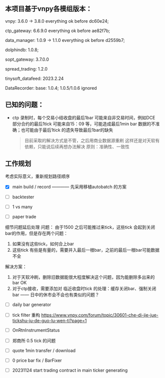 ## 本项目基于vnpy各模组版本：
vnpy: 3.6.0 -> 3.8.0
everything ok before dc60e24;

ctp_gateway: 6.6.9.0
everything ok before ae82f7b;

data_manager: 1.0.9 -> 1.1.0
everything ok before d2559b7;

dolphindb: 1.0.8;

sopt_gateway: 3.7.0.0

spread_trading: 1.2.0

tinysoft_datafeed: 2023.2.24

DataRecorder: 
base: 1.0.4; 1.0.5/1.0.6 ignored

## 已知的问题：
   - ctp 录制时，每个交易小结收盘的最后1bar 可能来自非交易时间，例如DCE 部分合约的最后1tick 可能来自15：09 等，可能造成最后1min bar 数据的不准确；也可能由于最后1tick 的遗失导致最后1bar的缺失
     > 目前采取的解决方式是不管，之后用商业数据源重刷
     > 这样还是对天软有依赖，只能说后续再想办法解决 
     > 原则：准确性、一致性
     > 

## 工作规划

考虑实际意义，重新规划路径顺序

- [x] main build / record ———— 先采用移植autobatch 的方案
- [ ] backtester
- [ ] 1 vs many
- [ ] paper trade


细节问题延后处理
问题：
由于1500 之后可能推过来tick，这些tick 会起到关闭bar的作用，但是存在两个问题：
1. 如果没有这些tick，如何合上bar
2. 这些tick 有些是有量的，需要并入最后一根bar，之前的最后一根bar可能数据不全


解决方案：
1. 对于天软冲刷，删除旧数据能很大程度解决这个问题，因为能删除多出来的bar  OK
2. 对于ctp接收，需要添加对 临近收盘时tick 的处理：缓存关闭bar、强制关闭bar —— 日中的休市会不会也有类似的问题？

- [ ] daily bar generator
- [ ] tick filter 重构 https://www.vnpy.com/forum/topic/30601-che-di-jie-jue-tickshu-ju-de-guo-lu-wen-ti?page=1
- [ ] OnRtnInstrumentStatus
- [ ] 郑商所 0.5 tick 的问题

- [ ] quote 1min transfer / download
- [ ] 0 price bar fix / BarFixer
- [ ] 20231124 start trading contract in main ticker generating


